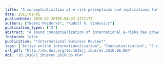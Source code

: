 ```yaml
---
title: "A conceptualization of e-risk perceptions and implications for small firm active online internationalization"
date: 2011-01-01
publishDate: 2020-02-26T05:54:22.477117Z
authors: ["Noemi Pezderka", "Rudolf R. Sinkovics"]
publication_types: ["2"]
abstract: "A sound conceptualization of international e-risks has grown in demand, because of the increasing penetration of the Internet, and specifically the enabling-facility of the Internet technology for small firms. Yet, to date, there has been no study explicitly attempting to build an international business risk framework for the online environment, nor to explain online internationalization decisions. The purpose of the present paper is threefold, (1) to combine and complement the existing traditional international risk constructs and the emerging views on e-business risks into a comprehensive and unified international risk framework for the online context; (2) to develop propositions regarding SMEs' active online internationalization decisions by drawing on Dunning's OLI framework; and (3) to explore the online-offline risk trade-off inherent in online internationalization decisions by integrating the e-risk framework into the eclectic paradigm."
featured: false
publication: "*International Business Review*"
tags: ["Active online internationalization", "Conceptualization", "E-risk", "International business", "Online", "Risk", "SME", ""]
url_pdf: "http://dx.doi.org/10.1016/j.ibusrev.2010.06.004"
doi: "10.1016/j.ibusrev.2010.06.004"
---
```


